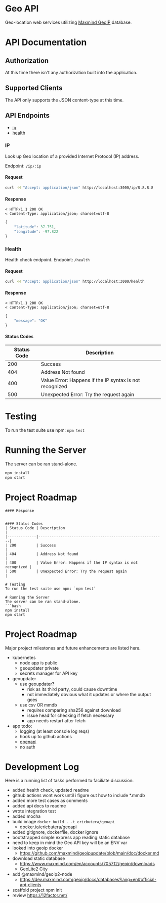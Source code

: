 # Geo API
Geo-location web services utilizing [Maxmind GeoIP](https://www.maxmind.com/) database.

# API Documentation

## Authorization
At this time there isn't any authorization built into the application.

## Supported Clients
The API only supports the JSON content-type at this time.

## API Endpoints
- [ip](#IP)
- [health](#Health)

### IP
Look up Geo location of a provided Internet Protocol (IP) address.

Endpoint: `/ip/:ip`

#### Request
```bash
curl -H "Accept: application/json" http://localhost:3000/ip/8.8.8.8
```

#### Response
```
< HTTP/1.1 200 OK
< Content-Type: application/json; charset=utf-8
```
```js
{
    "latitude": 37.751,
    "longitude": -97.822
}
```

### Health
Health check endpoint.
Endpoint: `/health`

#### Request
```bash
curl -H "Accept: application/json" http://localhost:3000/health
```

#### Response
```
< HTTP/1.1 200 OK
< Content-Type: application/json; charset=utf-8
```
```js
{
    "message": "OK"
}
```

#### Status Codes
| Status Code | Description                                             |
|-------------|---------------------------------------------------------|
| 200         | Success                                                 |
| 404         | Address Not found                                       |
| 400         | Value Error: Happens if the IP syntax is not recognized |
| 500         | Unexpected Error: Try the request again                 |

# Testing
To run the test suite use npm: `npm test`

# Running the Server
The server can be ran stand-alone.
```bash
npm install
npm start
```

# Project Roadmap
```
#### Response


#### Status Codes
| Status Code | Description                                             |
|-------------|---------------------------------------------------------|
| 200         | Success                                                 |
| 404         | Address Not found                                       |
| 400         | Value Error: Happens if the IP syntax is not recognized |
| 500         | Unexpected Error: Try the request again                 |

# Testing
To run the test suite use npm: `npm test`

# Running the Server
The server can be ran stand-alone.
```bash
npm install
npm start
```

# Project Roadmap
Major project milestones and future enhancements are listed here.
- kubernetes
    - node app is public
    - geoupdater private
    - secrets manager for API key
- geoupdater
    - use geoupdater?
        - risk as its third party, could cause downtime
        - not immediately obvious what it updates or where the output goes
    - use csv OR mmdb
        - requires comparing sha256 against download
        - issue head for checking if fetch necessary
        - app needs restart after fetch
- app todo:
    - logging (at least console log reqs)
    - hook up to github actions
    - [openapi](https://github.com/kogosoftwarellc/open-api/tree/master/packages/express-openapi#what-is-openapi)
    - no auth

# Development Log
Here is a running list of tasks performed to faciliate discussion.
- added health check, updated readme
- github actions wont work until i figure out how to include *.mmdb
- added more test cases as comments
- added api docs to readme
- wrote integration test
- added mocha
- build image `docker build . -t ericbutera/geoapi`
    - docker.io/ericbutera/geoapi
- added gitignore, dockerfile, docker ignore
- bootstrapped simple express app reading static database
- need to keep in mind the Geo API key will be an ENV var 
- looked into geoip docker
    - https://github.com/maxmind/geoipupdate/blob/main/doc/docker.md
- download static database
    - https://www.maxmind.com/en/accounts/705712/geoip/downloads
    - GeoLite2 City 
- add @maxmind/geoip2-node
    - https://dev.maxmind.com/geoip/docs/databases?lang=en#official-api-clients
- scaffold project npm init
- review https://12factor.net/
